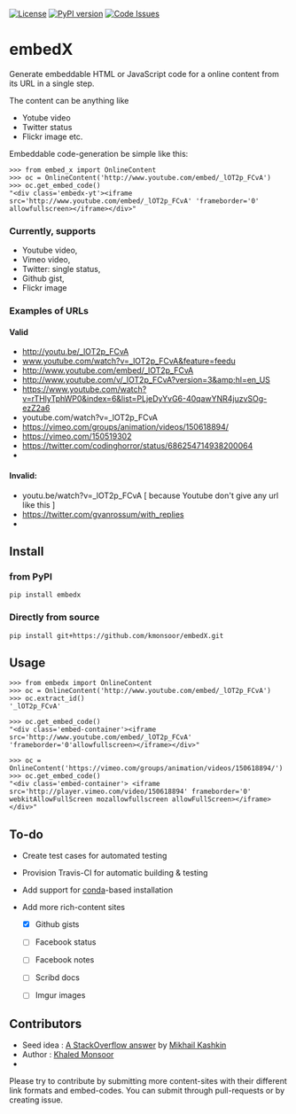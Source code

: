 [![License](https://img.shields.io/badge/license-MIT-blue.svg)](http://kmonsoor.mit-license.org/)
[![PyPI version](https://badge.fury.io/py/embedX.svg)](https://badge.fury.io/py/embedX)
[![Code Issues](https://www.quantifiedcode.com/api/v1/project/69f2bf7e3b404e6c90015053e48a1cbf/badge.svg)](https://www.quantifiedcode.com/app/project/69f2bf7e3b404e6c90015053e48a1cbf)

# embedX

Generate embeddable HTML or JavaScript code for a online content from its URL in a single step.

The content can be anything like 

 * Yotube video
 * Twitter status
 * Flickr image
 etc.


Embeddable code-generation be simple like this:

    >>> from embed_x import OnlineContent
    >>> oc = OnlineContent('http://www.youtube.com/embed/_lOT2p_FCvA')
    >>> oc.get_embed_code()
    "<div class='embedx-yt'><iframe src='http://www.youtube.com/embed/_lOT2p_FCvA' 'frameborder='0' allowfullscreen></iframe></div>"

    

### Currently, supports

 * Youtube video,
 * Vimeo video,
 * Twitter: single status,
 * Github gist,
 * Flickr image



### Examples of URLs

####  Valid

 *  http://youtu.be/_lOT2p_FCvA
 *  www.youtube.com/watch?v=_lOT2p_FCvA&feature=feedu
 *  http://www.youtube.com/embed/_lOT2p_FCvA
 *  http://www.youtube.com/v/_lOT2p_FCvA?version=3&amp;hl=en_US
 *  https://www.youtube.com/watch?v=rTHlyTphWP0&index=6&list=PLjeDyYvG6-40qawYNR4juzvSOg-ezZ2a6
 *  youtube.com/watch?v=_lOT2p_FCvA
 *  https://vimeo.com/groups/animation/videos/150618894/
 *  https://vimeo.com/150519302
 *  https://twitter.com/codinghorror/status/686254714938200064
 *   

####  Invalid:

 * youtu.be/watch?v=_lOT2p_FCvA  [ because Youtube don't give any url like this ]
 * https://twitter.com/gvanrossum/with_replies
 * 



## Install

### from PyPI

    pip install embedx

### Directly from source

    pip install git+https://github.com/kmonsoor/embedX.git



## Usage

    >>> from embedx import OnlineContent
    >>> oc = OnlineContent('http://www.youtube.com/embed/_lOT2p_FCvA')
    >>> oc.extract_id()
    '_lOT2p_FCvA'

    >>> oc.get_embed_code()
    "<div class='embed-container'><iframe src='http://www.youtube.com/embed/_lOT2p_FCvA' 'frameborder='0'allowfullscreen></iframe></div>"

    >>> oc = OnlineContent('https://vimeo.com/groups/animation/videos/150618894/')
    >>> oc.get_embed_code()
    "<div class='embed-container'> <iframe src='http://player.vimeo.com/video/150618894' frameborder='0' webkitAllowFullScreen mozallowfullscreen allowFullScreen></iframe></div>"



## To-do

* Create test cases for automated testing
* Provision Travis-CI for automatic building & testing
* Add support for [conda](http://conda.pydata.org/docs/index.html)-based installation
* Add more rich-content sites

  - [x] Github gists
  - [ ] Facebook status
  - [ ] Facebook notes
  - [ ] Scribd docs
  - [ ] Imgur images


## Contributors

 * Seed idea :  [A StackOverflow answer](http://stackoverflow.com/a/7936523) by [Mikhail Kashkin](http://stackoverflow.com/users/85739/mikhail-kashkin)
 * Author : [Khaled Monsoor](http://github.com/kmonsoor)
 * 

Please try to contribute by submitting more content-sites with their different link formats and embed-codes. You can submit through pull-requests or by creating issue.
